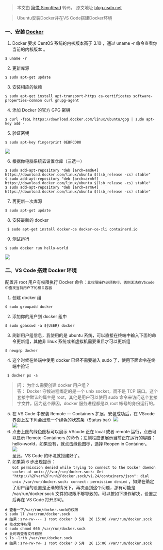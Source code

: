 > 本文由 [简悦 SimpRead](http://ksria.com/simpread/) 转码， 原文地址 [blog.csdn.net](https://blog.csdn.net/Aprilyang42/article/details/124986028)

> Ubuntu安装Docker并在VS Code搭建Docker环境

### 一、安装 [Docker](https://so.csdn.net/so/search?q=Docker&spm=1001.2101.3001.7020)

1.  Docker 要求 CentOS 系统的内核版本高于 3.10 ，通过 uname -r 命令查看你当前的内核版本 。

```
$ uname -r

```

2.  更新库源

```
$ sudo apt-get update

```

3.  安装相应的依赖

```
$ sudo apt-get install apt-transport-https ca-certificates software-properties-common curl gnupg-agent 

```

4.  添加 Docker 的官方 GPG 密钥

```
$ curl -fsSL https://download.docker.com/linux/ubuntu/gpg | sudo apt-key add -

```

5.  验证密钥

```
$ sudo apt-key fingerprint 0EBFCD88

```

![](https://img-blog.csdnimg.cn/51b8edc276a740cc9b52021a96deb327.png)

6.  根据你电脑系统去设置仓库（三选一）

```
$ sudo add-apt-repository "deb [arch=amd64] https://download.docker.com/linux/ubuntu $(lsb_release -cs) stable"
$ sudo add-apt-repository "deb [arch=armhf] https://download.docker.com/linux/ubuntu $(lsb_release -cs) stable"
$ sudo add-apt-repository "deb [arch=arm64] https://download.docker.com/linux/ubuntu $(lsb_release -cs) stable"

```

7.  再更新一次库源

```
$ sudo apt-get update

```

8.  安装最新的 docker

```
 $ sudo apt-get install docker-ce docker-ce-cli containerd.io

```

9.  测试运行

```
$ sudo docker run hello-world

```

![](https://img-blog.csdnimg.cn/0c5c4042710f42788e83998d44fc8d50.png)

### 二、VS Code 搭建 Docker 环境

配置非 root 用户有权限执行 Docker 命令：`此权限操作必须执行，否则无法在VScode中查找当前用户下的相关容器`

1.  创建 docker 组

```
$ sudo groupadd docker

```

2.  添加你的用户到 docker 组中

```
$ sudo gpasswd -a ${USER} docker

```

3.  刷新用户组信息，我使用的是 ubuntu 系统，可以直接在终端中输入下面的命令更新组，其他非 linux 系统或者虚拟机需要重启才可以更新组

```
$ newgrp docker 

```

4.  这个时候在终端中使用 docker 已经不需要输入 sudo 了，使用下面命令在终端中验证

```
 $ docker ps -a

```

> 问： 为什么需要创建 docker 用户组？  
> 答： Docker 守候进程绑定的是一个 unix socket，而不是 TCP 端口。这个套接字默认的属主是 root，其他是用户可以使用 sudo 命令来访问这个套接字文件。因为这个原因，docker 服务进程都是以 root 帐号的身份运行的。

5.  在 VS Code 中安装 Remote — Containers 扩展，安装成功后，在 VScode 界面上左下角会出现一个绿色的状态条（Status bar）![](https://img-blog.csdnimg.cn/88086c4eb1924e6aac1497327960e5f4.png)  
    ![](https://img-blog.csdnimg.cn/f05e633d585748e6b4044c36b2b15fe5.png)
6.  点击上图的绿色图标可以展示 VScode 正在 local 或者 remote 运行，点击可以显示 Remote-Containers 的命令；左侧栏应该展示当前正在运行的容器：hello-world，如果没有，就点击绿色图标，选择 Reopen in Container。  
    ![](https://img-blog.csdnimg.cn/60670bada5c8402788b194a666ab541c.png)  
    至此，VS Code 的环境就搭建好了。
7.  如果第 6 步出现提示：  
    `Got permission denied while trying to connect to the Docker daemon socket at unix:///var/run/docker.sock: Get "http://%2Fvar%2Frun%2Fdocker.sock/v1.24/containers/json": dial unix /var/run/docker.sock: connect: permission denied` ，如果在确定了用户组的设置是正确的情况下，再次遇到这个问题，那有可能是 /var/run/docker.sock 文件的权限不够导致的。可以按如下操作解决，设置之后再在 VS Code 打开即可。

```
# 查看一下/var/run/docker.sock的权限
$ sudo ll /var/run/docker.sock
# 结果：srw-rw---- 1 root docker 0 5月  26 15:06 /var/run/docker.sock
# 修改文件权限
$ sudo chmod 666 /var/run/docker.sock
# 此时再查看文件权限
$ ls -lrth /var/run/docker.sock
# 结果：srw-rw-rw- 1 root docker 0 5月  26 15:06 /var/run/docker.sock

```